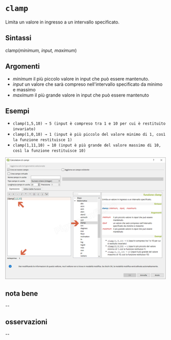 # `clamp`

Limita un valore in ingresso a un intervallo specificato.

## Sintassi

clamp(_minimum, input, maximum_)

## Argomenti

* _minimum_ il più piccolo valore in input che può essere mantenuto.
* _input_ un valore che sarà compreso nell'intervallo specificato da minimo e massimo
* _maximum_ il più grande valore in input che può essere mantenuto

## Esempi

* `clamp(1,5,10) → 5 (input è compreso tra 1 e 10 per cui è restituito invariato)`
* `clamp(1,0,10) → 1 (input è più piccolo del valore minimo di 1, così la funzione restituisce 1)`
* `clamp(1,11,10) → 10 (input è più grande del valore massimo di 10, così la funzione restituisce 10)`

![](/img/matematica/clamp/clamp1.png)

## nota bene

--

## osservazioni

--